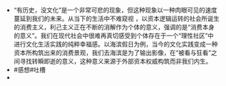 - “有历史，没文化”是一个非常可悲的现象，但这种现象以一种肉眼可见的速度蔓延到我们的未来。从当下的生活中不难窥视 ，以资本逻辑运转的社会所诞生的消费主义，利己主义正在不断的消解作为个体的意义，强调的是“消费本身的意义”。我们在现代社会中很难再真切感受到个体存在于一个“理性社区”中进行文化生活实践的纯粹幸福感。以海滨假日为例，当今的文化实践变成一种资本所构筑出来的消费景观，我们去海滨是为了输出影像，在“被看与狂看”之间寻找转瞬即逝的意义，这种意义来源于外部资本权威构筑而非我们内生。
- #感想#吐槽
-